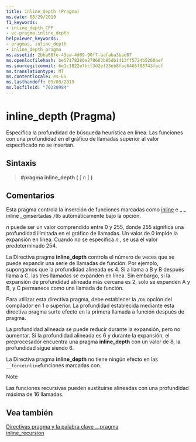 ```yaml
---
title: inline_depth (Pragma)
ms.date: 08/29/2019
f1_keywords:
- inline_depth_CPP
- vc-pragma.inline_depth
helpviewer_keywords:
- pragmas, inline_depth
- inline_depth pragma
ms.assetid: 2bba60fe-43ea-4d09-90f7-aafaba3bad07
ms.openlocfilehash: be57178280e278683b85db1413ff5724b5260aef
ms.sourcegitcommit: 6e1c1822e7bcf3d2ef23eb8fac6465f88743facf
ms.translationtype: MT
ms.contentlocale: es-ES
ms.lasthandoff: 09/03/2019
ms.locfileid: "70220984"
---
```

# <a name="inline_depth-pragma"></a>inline_depth (Pragma)

Especifica la profundidad de búsqueda heurística en línea. Las funciones con una profundidad en el gráfico de llamadas superior al valor especificado no se insertan.

## <a name="syntax"></a>Sintaxis

> **#pragma inline_depth (** [ *n* ] **)**

## <a name="remarks"></a>Comentarios

Esta pragma controla la inserción de funciones marcadas como [inline](../cpp/inline-functions-cpp.md) e _ _ inline [, o](../cpp/inline-functions-cpp.md)insertadas `/Ob` automáticamente bajo la opción.

*n* puede ser un valor comprendido entre 0 y 255, donde 255 significa una profundidad ilimitada en el gráfico de llamadas. Un valor de 0 impide la expansión en línea. Cuando no se especifica *n* , se usa el valor predeterminado 254.

La Directiva pragma **inline_depth** controla el número de veces que se puede expandir una serie de llamadas de función. Por ejemplo, supongamos que la profundidad alineada es 4. Si a llama a B y B después llama a C, las tres llamadas se expanden en línea. Sin embargo, si la expansión de profundidad alineada más cercana es 2, solo se expanden A y B, y C permanece como una llamada de función.

Para utilizar esta directiva pragma, debe establecer la `/Ob` opción del compilador en 1 o superior. La profundidad establecida mediante esta directiva pragma surte efecto en la primera llamada a función después de pragma.

La profundidad alineada se puede reducir durante la expansión, pero no aumentar. Si la profundidad alineada es 6 y durante la expansión, el preprocesador encuentra una pragma **inline_depth** con un valor de 8, la profundidad sigue siendo 6.

La Directiva pragma **inline_depth** no tiene ningún efecto en las `__forceinline`funciones marcadas con.

> [!NOTE]
> Las funciones recursivas pueden sustituirse alineadas con una profundidad máxima de 16 llamadas.

## <a name="see-also"></a>Vea también

[Directivas pragma y la palabra clave __pragma](../preprocessor/pragma-directives-and-the-pragma-keyword.md)\
[inline_recursion](../preprocessor/inline-recursion.md)
